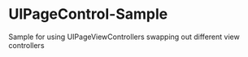 UIPageControl-Sample
====================

Sample for using UIPageViewControllers swapping out different view controllers
